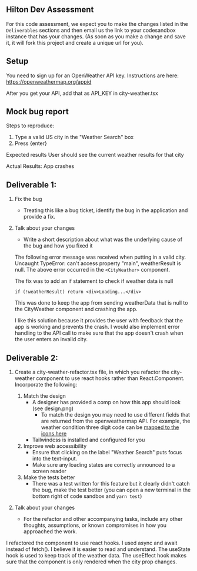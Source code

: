 ## Hilton Dev Assessment

For this code assessment, we expect you to make the changes listed in the `Deliverables` sections and then email us the link to your codesandbox instance that has your changes. (As soon as you make a change and save it, it will fork this project and create a unique url for you).

## Setup

You need to sign up for an OpenWeather API key. Instructions are here: https://openweathermap.org/appid

After you get your API, add that as API_KEY in city-weather.tsx

## Mock bug report

Steps to reproduce:

1. Type a valid US city in the "Weather Search" box
1. Press {enter}

Expected results
User should see the current weather results for that city

Actual Results:
App crashes

## Deliverable 1:

1. Fix the bug
   - Treating this like a bug ticket, identify the bug in the application and provide a fix.
2. Talk about your changes
   - Write a short description about what was the underlying cause of the bug and how you fixed it

   The following error message was received when putting in a valid city. Uncaught TypeError: can't access property "main", weatherResult is null. The above error occurred in the          `<CityWeather>` component.
   
   The fix was to add an if statement to check if weather data is null

      `if (!weatherResult) return <div>Loading...</div>`
   
   This was done to keep the app from sending weatherData that is null to the CityWeather component and crashing the app.

   I like this solution because it provides the user with feedback that the app is working and prevents the crash. I would also implement error handling to the API call to make sure that the app doesn't crash when the user enters an invalid city.
## Deliverable 2:

1. Create a city-weather-refactor.tsx file, in which you refactor the city-weather component to use react hooks rather than React.Component. Incorporate the following:

   1. Match the design
      - A designer has provided a comp on how this app should look (see design.png)
        - To match the design you may need to use different fields that are returned from the openweathermap API. For example, the weather condition three digit code can be [mapped to the icons here](https://openweathermap.org/weather-conditions)
      - Tailwindcss is installed and configured for you
   2. Improve web accessibility
      - Ensure that clicking on the label "Weather Search" puts focus into the text-input.
      - Make sure any loading states are correctly announced to a screen reader
   3. Make the tests better
      - There was a test written for this feature but it clearly didn't catch the bug, make the test better (you can open a new terminal in the bottom right of code sandbox and `yarn test`)

2. Talk about your changes
   - For the refactor and other accompanying tasks, include any other thoughts, assumptions, or known compromises in how you approached the work.

I refactored the component to use react hooks. I used async and await instead of fetch(). I believe it is easier to read and understand. The useState hook is used to keep track of the weather data. The useEffect hook makes sure that the component is only rendered when the city prop changes.
